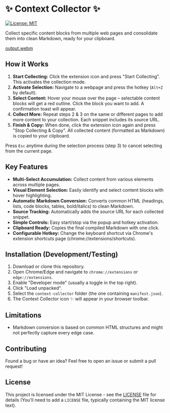# ✨ Context Collector ✨

[![License: MIT](https://img.shields.io/badge/License-MIT-blue.svg)](https://opensource.org/licenses/MIT)

Collect specific content blocks from multiple web pages and consolidate them into clean Markdown, ready for your clipboard.

[output.webm](https://github.com/user-attachments/assets/4d8390cd-5e99-4f6e-a4c5-02fb2451fb8a)

## How it Works

1.  **Start Collecting:** Click the extension icon and press "Start Collecting". This activates the collection mode.
2.  **Activate Selection:** Navigate to a webpage and press the hotkey (`Alt+Z` by default).
3.  **Select Content:** Hover your mouse over the page – selectable content blocks will get a red outline. Click the block you want to add. A confirmation toast will appear.
4.  **Collect More:** Repeat steps 2 & 3 on the same or different pages to add more content to your collection. Each snippet includes its source URL.
5.  **Finish & Copy:** When done, click the extension icon again and press "Stop Collecting & Copy". All collected content (formatted as Markdown) is copied to your clipboard.

Press `Esc` anytime during the selection process (step 3) to cancel selecting from the current page.

## Key Features

*   **Multi-Select Accumulation:** Collect content from various elements across multiple pages.
*   **Visual Element Selection:** Easily identify and select content blocks with hover highlighting.
*   **Automatic Markdown Conversion:** Converts common HTML (headings, lists, code blocks, tables, bold/italics) to clean Markdown.
*   **Source Tracking:** Automatically adds the source URL for each collected snippet.
*   **Simple Controls:** Easy start/stop via the popup and hotkey activation.
*   **Clipboard Ready:** Copies the final compiled Markdown with one click.
*   **Configurable Hotkey:** Change the keyboard shortcut via Chrome's extension shortcuts page (chrome://extensions/shortcuts).

## Installation (Development/Testing)

1.  Download or clone this repository.
2.  Open Chrome/Edge and navigate to `chrome://extensions` or `edge://extensions`.
3.  Enable "Developer mode" (usually a toggle in the top right).
4.  Click "Load unpacked".
5.  Select the `context-collector` folder (the one containing `manifest.json`).
6.  The Context Collector icon ✨ will appear in your browser toolbar.


## Limitations

*   Markdown conversion is based on common HTML structures and might not perfectly capture every edge case.

## Contributing

Found a bug or have an idea? Feel free to open an issue or submit a pull request!

## License

This project is licensed under the MIT License - see the [LICENSE](LICENSE) file for details (You'll need to add a `LICENSE` file, typically containing the MIT license text).
